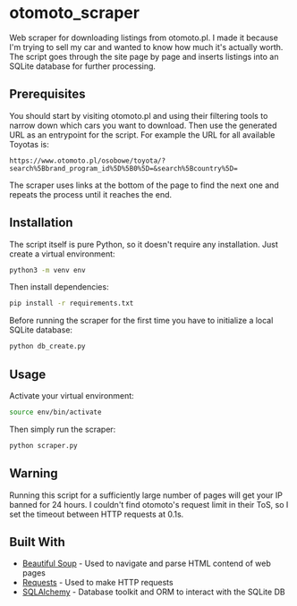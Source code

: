 # otomoto_scraper
Web scraper for downloading listings from otomoto.pl. I made it because I'm trying to sell my car and wanted to know how much it's actually worth. The script goes through the site page by page and inserts listings into an SQLite database for further processing.
## Prerequisites

You should start by visiting otomoto.pl and using their filtering tools to narrow down which cars you want to download. Then use the generated URL as an entrypoint for the script. For example the URL for all available Toyotas is:

```
https://www.otomoto.pl/osobowe/toyota/?search%5Bbrand_program_id%5D%5B0%5D=&search%5Bcountry%5D=
```

The scraper uses links at the bottom of the page to find the next one and repeats the process until it reaches the end.

## Installation

The script itself is pure Python, so it doesn't require any installation. Just create a virtual environment:

```bash
python3 -m venv env
```

Then install dependencies:

```bash
pip install -r requirements.txt
```

Before running the scraper for the first time you have to initialize a local SQLite database:

```bash
python db_create.py
```

## Usage

Activate your virtual environment:

```bash
source env/bin/activate
```

Then simply run the scraper:

```bash
python scraper.py
```

## Warning

Running this script for a sufficiently large number of pages will get your IP banned for 24 hours. I couldn't find otomoto's request limit in their ToS, so I set the timeout between HTTP requests at 0.1s.

## Built With

* [Beautiful Soup](https://www.crummy.com/software/BeautifulSoup/) - Used to navigate and parse HTML contend of web pages
* [Requests](http://docs.python-requests.org/en/master/) - Used to make HTTP requests
* [SQLAlchemy](https://www.sqlalchemy.org/) - Database toolkit and ORM to interact with the SQLite DB
